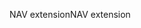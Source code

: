 <span data-ttu-id="31b12-101">NAV extension</span><span class="sxs-lookup"><span data-stu-id="31b12-101">NAV extension</span></span>